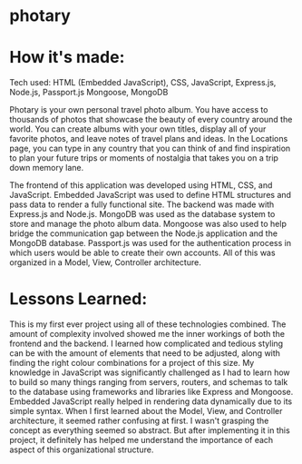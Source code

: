 # photary

# How it's made:

Tech used: HTML (Embedded JavaScript), CSS, JavaScript, Express.js, Node.js, Passport.js Mongoose, MongoDB

Photary is your own personal travel photo album. You have access to thousands of photos that showcase the beauty of every country around the world. You can create albums with your own titles, display all of your favorite photos, and leave notes of travel plans and ideas. In the Locations page, you can type in any country that you can think of and find inspiration to plan your future trips or moments of nostalgia that takes you on a trip down memory lane. 

The frontend of this application was developed using HTML, CSS, and JavaScript. Embedded JavaScript was used to define HTML structures and pass data to render a fully functional site. The backend was made with Express.js and Node.js. MongoDB was used as the database system to store and manage the photo album data. Mongoose was also used to help bridge the communication gap between the Node.js application and the MongoDB database. Passport.js was used for the authentication process in which users would be able to create their own accounts. All of this was organized in a Model, View, Controller architecture.


# Lessons Learned:

This is my first ever project using all of these technologies combined. The amount of complexity involved showed me the inner workings of both the frontend and the backend. I learned how complicated and tedious styling can be with the amount of elements that need to be adjusted, along with finding the right colour combinations for a project of this size. My knowledge in JavaScript was significantly challenged as I had to learn how to build so many things ranging from servers, routers, and schemas to talk to the database using frameworks and libraries like Express and Mongoose. Embedded JavaScript really helped in rendering data dynamically due to its simple syntax. When I first learned about the Model, View, and Controller architecture, it seemed rather confusing at first. I wasn't grasping the concept as everything seemed so abstract. But after implementing it in this project, it definitely has helped me understand the importance of each aspect of this organizational structure.
